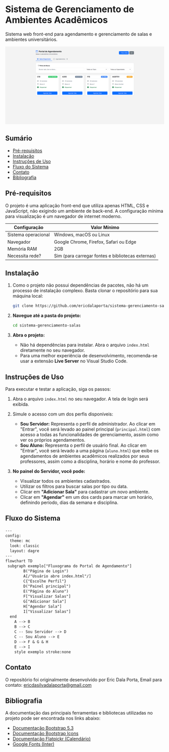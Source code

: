 # Sistema de Gerenciamento de Ambientes Acadêmicos

Sistema web front-end para agendamento e gerenciamento de salas e ambientes universitários.

![PrintSalasDisponiveisECadastro](/assets/Print.png)

## Sumário

- [Pré-requisitos](#pré-requisitos)  
- [Instalação](#instalação)  
- [Instruções de Uso](#instruções-de-uso)  
- [Fluxo do Sistema](#fluxo-do-sistema)  
- [Contato](#contato)  
- [Bibliografia](#bibliografia)  

## Pré-requisitos

O projeto é uma aplicação front-end que utiliza apenas HTML, CSS e JavaScript, não exigindo um ambiente de back-end. A configuração mínima para visualização é um navegador de internet moderno.

| Configuração       | Valor Mínimo                               |
|-------------------|--------------------------------------------|
| Sistema operacional | Windows, macOS ou Linux                    |
| Navegador          | Google Chrome, Firefox, Safari ou Edge     |
| Memória RAM        | 2GB                                        |
| Necessita rede?    | Sim (para carregar fontes e bibliotecas externas) |

## Instalação

1.  Como o projeto não possui dependências de pacotes, não há um processo de instalação complexo. Basta clonar o repositório para sua máquina local:

    ```bash
    git clone https://github.com/ericdalaporta/sistema-gerenciamento-salas.git
    ```

2. **Navegue até a pasta do projeto:**
    ```bash
    cd sistema-gerenciamento-salas
    ```

3.  **Abra o projeto:**
    * Não há dependências para instalar. Abra o arquivo `index.html` diretamente no seu navegador.
    * Para uma melhor experiência de desenvolvimento, recomenda-se usar a extensão **Live Server** no Visual Studio Code.

## Instruções de Uso

Para executar e testar a aplicação, siga os passos:

1.  Abra o arquivo `index.html` no seu navegador. A tela de login será exibida.

2.  Simule o acesso com um dos perfis disponíveis:
    * **Sou Servidor:** Representa o perfil de administrador. Ao clicar em "Entrar", você será levado ao painel principal (`principal.html`) com acesso a todas as funcionalidades de gerenciamento, assim como ver os próprios agendamentos.
    * **Sou Aluno:** Representa o perfil de usuário final. Ao clicar em "Entrar", você será levado a uma página (`aluno.html`) que exibe os agendamentos de ambientes acadêmicos realizados por seus professores, assim como a disciplina, horário e nome do professor.

3.  **No painel do Servidor, você pode:**
    * Visualizar todos os ambientes cadastrados.
    * Utilizar os filtros para buscar salas por tipo ou data.
    * Clicar em **"Adicionar Sala"** para cadastrar um novo ambiente.
    * Clicar em **"Agendar"** em um dos cards para marcar um horário, definindo período, dias da semana e disciplina.

## Fluxo do Sistema

```mermaid
---
config:
  theme: mc
  look: classic
  layout: dagre
---
flowchart TD
 subgraph exemplo["Fluxograma do Portal de Agendamento"]
        B("Página de Login")
        A[/"Usuário abre index.html"/]
        C{"Escolhe Perfil"}
        D("Painel principal")
        E("Página do Aluno")
        F["Visualizar Salas"]
        G["Adicionar Sala"]
        H["Agendar Sala"]
        I["Visualizar Salas"]
  end
    A --> B
    B --> C
    C -- Sou Servidor --> D
    C -- Sou Aluno --> E
    D --> F & G & H
    E --> I
    style exemplo stroke:none

```

## Contato

O repositório foi originalmente desenvolvido por Eric Dala Porta, Email para contato: ericdasilvadalaporta@gmail.com

## Bibliografia

A documentação das principais ferramentas e bibliotecas utilizadas no projeto pode ser encontrada nos links abaixo:

- [Documentação Bootstrap 5.3](https://getbootstrap.com/docs/5.3/getting-started/introduction/)
- [Documentação Bootstrap Icons](https://icons.getbootstrap.com/) 
- [Documentação Flatpickr (Calendário)](https://flatpickr.js.org/)
- [Google Fonts (Inter)](https://fonts.google.com/specimen/Inter)
